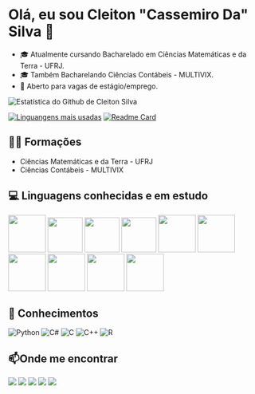 # Olá, eu sou Cleiton "Cassemiro Da" Silva 👋           
- 🎓 Atualmente cursando Bacharelado em Ciências Matemáticas e da Terra - UFRJ.         
- 🎓 Também Bacharelando Ciências Contábeis - MULTIVIX.
- 🔎 Aberto para vagas de estágio/emprego.

![Estatística do Github de Cleiton Silva](https://github-readme-stats.vercel.app/api?username=ccdsilva&show_icons=true&count_private=true&show_icons=true&theme=gruvbox)

[![Linguangens mais usadas](https://github-readme-stats.vercel.app/api/top-langs/?username=ccdsilva&show_icons=true&theme=gruvbox)](https://github.com/ccdsilva/github-readme-stats) <a> [![Readme Card](https://github-readme-stats.vercel.app/api/pin/?username=ccdsilva&repo=REST-API-ELEKTRO&theme=gruvbox)](https://github.com/ccdsilva/REST-API-ELEKTRO )
</a>

## 👨‍🎓 Formações

* Ciências Matemáticas e da Terra - UFRJ
* Ciências Contábeis - MULTIVIX
  
## 💻 Linguagens conhecidas e em estudo
<a> <img src="https://cdn.jsdelivr.net/gh/devicons/devicon@latest/icons/python/python-original.svg" width="75" height="75"/> </a> <a> <img src="https://cdn.jsdelivr.net/gh/devicons/devicon@latest/icons/c/c-original.svg" width="70" height="70"/> </a> <a> <img src="https://cdn.jsdelivr.net/gh/devicons/devicon@latest/icons/csharp/csharp-original.svg" width="70" height="70"/> </a> <a>  <img src="https://cdn.jsdelivr.net/gh/devicons/devicon@latest/icons/cplusplus/cplusplus-original.svg" width="70" height="70" /> </a>  <a> <img src="https://cdn.jsdelivr.net/gh/devicons/devicon@latest/icons/nodejs/nodejs-original-wordmark.svg" width="75" height="75"/> </a> <a> <img src="https://cdn.jsdelivr.net/gh/devicons/devicon@latest/icons/postgresql/postgresql-original.svg" width="75" height="75"/> </a> <a> <img src="https://cdn.jsdelivr.net/gh/devicons/devicon@latest/icons/prisma/prisma-original.svg" width="75" height="75" /></a> <a> <img src="https://cdn.jsdelivr.net/gh/devicons/devicon@latest/icons/r/r-original.svg" width="75" height="75" /> </a> <a> <img src="https://cdn.jsdelivr.net/gh/devicons/devicon@latest/icons/typescript/typescript-original.svg" width="75" height="75"/> </a> <a> <img src="https://cdn.jsdelivr.net/gh/devicons/devicon@latest/icons/wordpress/wordpress-original.svg" width="75" height="75"/> </a>   

## 🧠 Conhecimentos
![Python](https://img.shields.io/badge/Python-3776AB?style=for-the-badge&logo=python&logoColor=white)
![C#](https://img.shields.io/badge/C%23-239120?style=for-the-badge&logo=csharp&logoColor=white)
![C](https://img.shields.io/badge/C-00599C?style=for-the-badge&logo=c&logoColor=white)
![C++](https://img.shields.io/badge/C%2B%2B-00599C?style=for-the-badge&logo=c%2B%2B&logoColor=white)
![R](https://img.shields.io/badge/R-276DC3?style=for-the-badge&logo=r&logoColor=white)


## 📫Onde me encontrar
<div>
<a href="https://t.me/ccdsilva" target="_blank"><img loading="lazy" src="https://img.shields.io/badge/Telegram-FF0000?style=for-the-badge&logo=youtube&logoColor=white" target="_blank"></a>
<a href="https://instagram.com/eu.cleiton_" target="_blank"><img loading="lazy" src="https://img.shields.io/badge/-Instagram-%23E4405F?style=for-the-badge&logo=instagram&logoColor=white" target="_blank"></a>
<a href="https://www.twitch.tv/seu-usuário-aqui" target="_blank"><img loading="lazy" src="https://img.shields.io/badge/Twitch-9146FF?style=for-the-badge&logo=twitch&logoColor=white" target="_blank"></a>
<a href = "mailto:ccdsilv@gmail.com"><img loading="lazy" src="https://img.shields.io/badge/Gmail-D14836?style=for-the-badge&logo=gmail&logoColor=white" target="_blank"></a>
<a href="https://www.linkedin.com/in/ccdsilva" target="_blank"><img loading="lazy" src="https://img.shields.io/badge/-LinkedIn-%230077B5?style=for-the-badge&logo=linkedin&logoColor=white" target="_blank"></a>   
</div>
